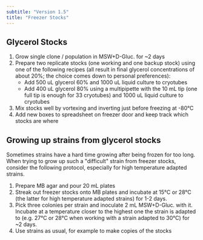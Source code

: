 ```yaml
---
subtitle: "Version 1.5"
title: "Freezer Stocks"
---
```



## Glycerol Stocks

1. Grow single clone / population in MSW+D-Gluc. for ~2 days
2. Prepare two replicate stocks (one working and one backup stock) using one of the following recipes (all result in final glycerol concentrations of about 20%; the choice comes down to personal preferences):
   - Add 500 uL glycerol 60% and 1000 uL liquid culture to cryotubes
   - Add 400 uL glycerol 80% using a multipipette with the 10 mL tip (one full tip is enough for 33 cryotubes) and 1000 uL liquid culture to cryotubes
3. Mix stocks well by vortexing and inverting just before freezing at -80°C
4. Add new boxes to spreadsheet on freezer door and keep track which stocks are where

## Growing up strains from glycerol stocks

Sometimes strains have a hard time growing after being frozen for too long. When trying to grow up such a "difficult" strain from freezer stocks, consider the following protocol, especially for high temperature adapted strains.

1. Prepare MB agar and pour 20 mL plates
2. Streak out freezer stocks onto MB plates and incubate at 15°C or 28°C (the latter for high temperature adapted strains) for 1-2 days.
3. Pick three colonies per strain and inoculate 2 mL MSW+D-Gluc. with it. Incubate at a temperature closer to the highest one the strain is adapted to (e.g. 27°C or 28°C when working with a strain adapted to 30°C) for ~2 days.
4. Use strains as usual, for example to make copies of the stocks
